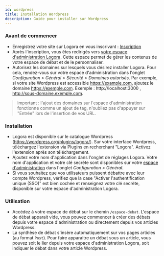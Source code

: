 ```yaml
---
id: wordpress
title: Installation Wordpress
description: Guide pour installer sur Wordpress
---
```


### Avant de commencer 

- Enregistrez votre site sur Logora en vous inscrivant : [Inscription](https://logora.fr/signup)
- Après l'inscription, vous êtes redirigés vers [votre espace d'administration Logora](https://admin.logora.fr). Cette espace permet de gérer les contenus de votre espace de débat et de le personnaliser.
- Autorisez les domaines sur lesquels vous désirez installer Logora. Pour cela, rendez-vous sur votre espace d'administration dans l'onglet *Configuration > Général > Sécurité > Domaines autorisés*. Par exemple, si votre site Wordpress est accessible https://example.com, ajoutez le domaine https://exemple.com. Exemple : http://localhost:3000 , http://sous-domaine.exemple.com.  
> Important : l'ajout des domaines sur l'espace d'administration fonctionne comme un ajout de tag, n'oubliez pas d'appuyer sur "Entrée" lors de l'insertion de vos URL.

### Installation

- Logora est disponible sur le catalogue Wordpress (https://wordpress.org/plugins/logora/). Sur votre interface Wordpress, téléchargez l'extension via Plugins en recherchant "Logora". Activez l'extension après son téléchargement.
- Ajoutez votre nom d'application dans l'onglet de réglages Logora. Votre nom d'application et votre clé secréte sont disponibles sur votre [espace d'administration](https://admin.logora.fr) dans l'onglet *Configuration > Général*.
- Si vous souhaitez que vos utilisateurs puissent débattre avec leur compte Wordpress, vérifiez que la case "Activer l'authentification unique (SSO)" est bien cochée et renseignez votre clé secrète, disponible sur votre espace d'administration Logora.

### Utilisation

- Accédez à votre espace de débat sur le chemin `/espace-debat`. L'espace de débat apparait vide, vous pouvez commencer à créer des débats depuis votre espace d'administration ou directement depuis vos articles Wordpress. 
- La synthèse de débat s'insère automatiquement sur vos pages articles (au format `Post`). Pour faire apparaitre un débat sous un article, vous pouvez soit le lier depuis votre espace d'administration Logora, soit indiquer le débat dans votre article Wordpress.
 
